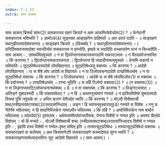 ```yaml
---
index: 7.1.33
sutra: साम आकम्

---
```

साम आकम् किमर्थं सामः(2) ससकारस्य ग्रहणं क्रियते न आम आकमित्येवोच्येत(2) ? ॥ केनेदानीं ससकारस्य भविष्यति ? ॥ आमोऽयं(4) सुड्भक्त आङ्ग्रहणेन ग्राहिष्यते ॥ अत उत्तरं पठति - ॥ साङ्ग्रहणं यथागृहीतस्यादेशवचनात् ॥ साङ्ग्रहणं क्रियते ॥ (किमर्थम् ? ॥ यथागृहीतस्यादेशवचनात् । ) ठनिर्दिश्यमानस्यादेशा भवन्तीत्येवं ससकारस्य न प्राप्नोति, इष्यते च स्यादिति तच्चान्तरेण यत्नं न सिध्यतीति - साम आकम् - , एवमर्थमिदमुच्यते ॥ न वा द्विपर्यन्तानामकारवचनादामि सकाराऽभावः ॥ न वैतत्प्रयोजनमस्ति ॥ किं कारणम् ? ॥ द्विपर्यन्तानामकारवचनात् । द्विपर्यन्तानां हि त्यदादीनामत्वमुच्यते । तेनामि सकारो न भविष्यति ॥ सुट्प्रतिषेधस्त्वादेशे लोपविज्ञानात् ॥ सुट्प्रतिषेधस्तु वक्तव्यः ॥ किं कारणम् ? ॥ आदेशे लोपविज्ञानात् । यः स शेषे लोप आदेशे स विज्ञायते ॥ न वा टिलोपवचनादादेशे टाप्प्रतिषेधार्थम् ॥ न वा सुट्प्रतिषेधो वक्तव्यः ॥ किं कारणम् ? ॥ टिलोपवचनात् । आदेशे यः स शेषे लोपष्टिलोपः(1) स वक्तव्यः ॥ किं प्रयोजनम् ? ॥ टाप्प्रतिषेधार्थम् । टाप्मा भूदिति ॥ स तर्हि टिलोपो वक्तव्यः(2) ? ॥ (न वक्तव्यः(3)) ॥ न वा लिङ्गाभावाटि्टलोपवचनानर्थक्यम् ॥ 8 ॥ न वा वक्तव्यम् ॥ किं कारणम् ? ॥ लिङ्गाऽभावात् । अलिङ्गे युष्मदस्मदी ॥ किं वक्तव्यमेतत् ? ॥ न हि ॥ कथमनुच्यमानं गंस्यते ॥ न ह्यस्तिविशेषो युष्मदस्मदोः स्त्रियां पुंसि नपुंसके वा ॥ अस्ति कारणं येनैतदेवं भवति ॥ किं कारणम् ? ॥ योऽसौ विशेषवाची शब्द(स्त्रीप्रत्ययष्टाप्शब्द(3))स्तदसांनिध्यात् । अङ्ग ! हि भवांस्तमुच्चारयतु(4) गस्यंते स विशेषः ॥ ननु च नैतेनैवं भवितव्यम्, न हि शब्दनिमित्तकेन नामाऽर्थेन भवितव्यम् ॥ किं तर्हि ? ॥ अर्थनिमित्तकेन नाम शब्देन भवितव्यम् ॥ तदेतदेवं(5) दृश्यताम् - अर्थरूपमेवैतदेवंजातीयकं, येनात्र विशेषो न गम्यत इति ॥ अवश्यं चैतदेवं विज्ञेयम् । यो हि मन्यते - , योऽसौ विशेषवाची शब्दः (स्त्रीप्रत्ययष्टाप्शब्द)स्तदसांनिध्यादत्र विशेषो न गम्यत इति - , इहापि तस्य विशेषो न गम्येत-दृषत् समित् इति ॥ तस्मात्सुट्प्रतिषेधः ॥ तस्मात्सुट्प्रतिषेधो वक्तव्यः ॥ ससकारग्रहणं वा कर्तव्यम् ॥ अथ क्रियमाणेऽपि ससकारग्रहणे कस्मादेवान्न सुण्न भवति ? ॥ ससकारग्रहणसार्मथ्याद्भाविनः सुट आदेशो विज्ञायते ॥ ( साम आकम् ) ।